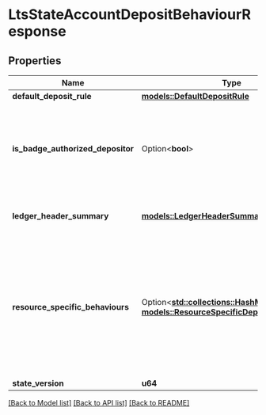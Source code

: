 # LtsStateAccountDepositBehaviourResponse

## Properties

Name | Type | Description | Notes
------------ | ------------- | ------------- | -------------
**default_deposit_rule** | [**models::DefaultDepositRule**](DefaultDepositRule.md) |  | 
**is_badge_authorized_depositor** | Option<**bool**> | Whether the input `badge` belongs to the account's set of authorized depositors. This field will only be present if any badge was passed in the request.  | [optional]
**ledger_header_summary** | [**models::LedgerHeaderSummary**](LedgerHeaderSummary.md) | The excerpt from the ledger header committed at the `state_version`. | 
**resource_specific_behaviours** | Option<[**std::collections::HashMap<String, models::ResourceSpecificDepositBehaviour>**](ResourceSpecificDepositBehaviour.md)> | A map from one of the input `resource_addresses` to its specific deposit behavior configured for this account. This field will only be present if an array of specific resource addresses was passed in the request (even if empty).  | [optional]
**state_version** | **u64** |  | 

[[Back to Model list]](../README.md#documentation-for-models) [[Back to API list]](../README.md#documentation-for-api-endpoints) [[Back to README]](../README.md)


